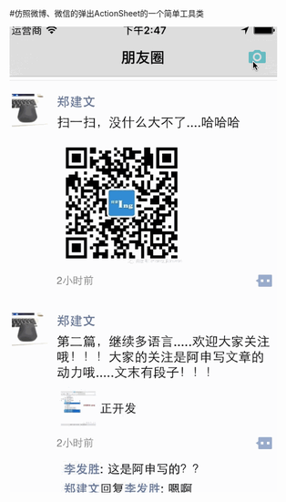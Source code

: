#仿照微博、微信的弹出ActionSheet的一个简单工具类

![ASSheet](https://github.com/Ashen-Zhao/ASSheet/blob/master/ASActionSheet/result.gif)
